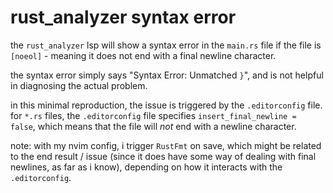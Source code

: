 # rust_analyzer syntax error

the `rust_analyzer` lsp will show a syntax error in the `main.rs` file if the file is `[noeol]` - meaning it does not end with a final newline character.

the syntax error simply says "Syntax Error: Unmatched `}`", and is not helpful in diagnosing the actual problem.

in this minimal reproduction, the issue is triggered by the `.editorconfig` file.
for `*.rs` files, the `.editorconfig` file specifies `insert_final_newline = false`, which means that the file will *not* end with a newline character.

note: with my nvim config, i trigger `RustFmt` on save, which might be related to the end result / issue
(since it does have some way of dealing with final newlines, as far as i know), depending on how it interacts with the `.editorconfig`.
